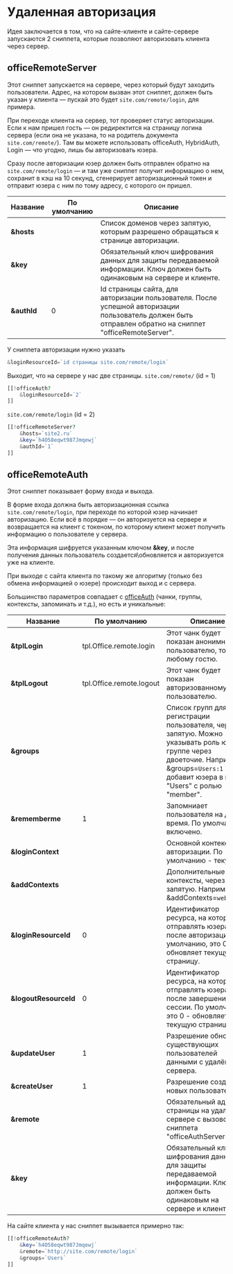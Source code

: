 # Удаленная авторизация

Идея заключается в том, что на сайте-клиенте и сайте-сервере запускаются 2 сниппета, которые позволяют авторизовать клиента через сервер.

## officeRemoteServer

Этот сниппет запускается на сервере, через который будут заходить пользователи.
Адрес, на котором вызван этот сниппет, должен быть указан у клиента — пускай это будет `site.com/remote/login`, для примера.

При переходе клиента на сервер, тот проверяет статус авторизации. Если к нам пришел гость — он редиректится на страницу логина сервера (если она не указана, то на родитель документа `site.com/remote/`).
Там вы можете использовать officeAuth, HybridAuth, Login — что угодно, лишь бы авторизовать юзера.

Сразу после авторизации юзер должен быть отправлен обратно на `site.com/remote/login` — и там уже сниппет получит информацию о нем, сохранит в кэш на 10 секунд, сгенерирует авторизационный токен и отправит юзера с ним по тому адресу, с которого он пришел.

| Название    | По умолчанию | Описание                                                                                                                                                |
| ----------- | ------------ | ------------------------------------------------------------------------------------------------------------------------------------------------------- |
| **&hosts**  |              | Список доменов через запятую, которым разрешено обращаться к странице авторизации.                                                                      |
| **&key**    |              | Обязательный ключ шифрования данных для защиты передаваемой информации. Ключ должен быть одинаковым на сервере и клиенте.                               |
| **&authId** | 0            | Id страницы сайта, для авторизации пользователя. После успешной авторизации пользователь должен быть отправлен обратно на сниппет "officeRemoteServer". |

У сниппета авторизации нужно указать

```php
&loginResourceId=`id страницы site.com/remote/login`
```

Выходит, что на сервере у нас две страницы.
`site.com/remote/` (id = 1)

```php
[[!officeAuth?
    &loginResourceId=`2`
]]
```

`site.com/remote/login` (id = 2)

```php
[[!officeRemoteServer?
    &hosts=`site2.ru`
    &key=`h4O58eqwt987Jmqewj`
    &authId=`1`
]]
```

## officeRemoteAuth

Этот сниппет показывает форму входа и выхода.

В форме входа должна быть авторизационная ссылка `site.com/remote/login`, при переходе по которой юзер начинает авторизацию.
Если всё в порядке — он авторизуется на сервере и возвращается на клиент с токеном, по которому клиент может получить информацию о пользователе у сервера.

Эта информация шифруется указанным ключом **&key**, и после получения данных пользователь создается\обновляется и авторизуется уже на клиенте.

При выходе с сайта клиента по такому же алгоритму (только без обмена информацией о юзере) происходит выход и с сервера.

Большинство параметров совпадает с [officeAuth][1] (чанки, группы, контексты, запоминать и т.д.), но есть и уникальные:

| Название              | По умолчанию             | Описание                                                                                                                                                                                    |
| --------------------- | ------------------------ | ------------------------------------------------------------------------------------------------------------------------------------------------------------------------------------------- |
| **&tplLogin**         | tpl.Office.remote.login  | Этот чанк будет показан анонимному пользователю, то есть любому гостю.                                                                                                                      |
| **&tplLogout**        | tpl.Office.remote.logout | Этот чанк будет показан авторизованному пользователю.                                                                                                                                       |
| **&groups**           |                          | Список групп для регистрации пользователя, через запятую. Можно указывать роль юзера в группе через двоеточие. Например, &groups=`Users:1` добавит юзера в группу "Users" с ролью "member". |
| **&rememberme**       | 1                        | Запомниает пользователя на долгое время. По умолчанию - включено.                                                                                                                           |
| **&loginContext**     |                          | Основной контекст для авторизации. По умолчанию - текущий.                                                                                                                                  |
| **&addContexts**      |                          | Дополнительные контексты, через запятую. Например, &addContexts=`web,ru,en`                                                                                                                 |
| **&loginResourceId**  | 0                        | Идентификатор ресурса, на который отправлять юзера после авторизации. По умолчанию, это 0 - обновляет текущую страницу.                                                                     |
| **&logoutResourceId** | 0                        | Идентификатор ресурса, на который отправлять юзера после завершения сессии. По умолчанию, это 0 - обновляет текущую страницу.                                                               |
| **&updateUser**       | 1                        | Разрешение обновлять существующих пользователей данными с удалённого сервера.                                                                                                               |
| **&createUser**       | 1                        | Разрешение создавать новых пользователей.                                                                                                                                                   |
| **&remote**           |                          | Обязательный адрес страницы на удалённом сервере с вызовом сниппета "officeAuthServer".                                                                                                     |
| **&key**              |                          | Обязательный ключ шифрования данных для защиты передаваемой информации. Ключ должен быть одинаковым на сервере и клиенте.                                                                   |

На сайте клиента у нас сниппет вызывается примерно так:

```php
[[!officeRemoteAuth?
    &key=`h4O58eqwt987Jmqewj`
    &remote=`http://site.com/remote/login`
    &groups=`Users`
]]
```

[1]: /components/19_Office/03_Контроллеры/01_Авторизация.md
